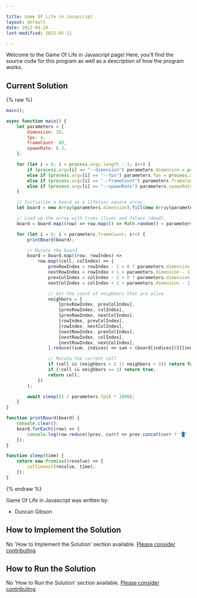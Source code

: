 ```yaml
---

title: Game Of Life in Javascript
layout: default
date: 2022-04-28
last-modified: 2022-05-11

---
```


Welcome to the Game Of Life in Javascript page! Here, you'll find the source code for this program as well as a description of how the program works.

## Current Solution

{% raw %}

```javascript
main();

async function main() {
	let parameters = {
		dimension: 20,
		fps: 4,
		frameCount: 60,
		spawnRate: 0.3,
	};

	for (let i = 0; i < process.argv.length - 1; i++) {
		if (process.argv[i] == "--dimension") parameters.dimension = process.argv[++i];
		else if (process.argv[i] == "--fps") parameters.fps = process.argv[++i];
		else if (process.argv[i] == "--frameCount") parameters.frameCount = process.argv[++i];
		else if (process.argv[i] == "--spawnRate") parameters.spawnRate = process.argv[++i];
	}

	// Initialize a board as a lifeless square array.
	let board = new Array(parameters.dimension).fill(new Array(parameters.dimension).fill(false));

	// Load up the array with trues (live) and falses (dead).
	board = board.map((row) => row.map(() => Math.random() < parameters.spawnRate));

	for (let i = 0; i < parameters.frameCount; i++) {
		printBoard(board);

		// Mutate the board
		board = board.map((row, rowIndex) =>
			row.map((cell, colIndex) => {
				prevRowIndex = rowIndex - 1 < 0 ? parameters.dimension - 1 : rowIndex - 1;
				nextRowIndex = rowIndex + 1 > parameters.dimension - 1 ? 0 : rowIndex + 1;
				prevColIndex = colIndex - 1 < 0 ? parameters.dimension - 1 : colIndex - 1;
				nextColIndex = colIndex + 1 > parameters.dimension - 1 ? 0 : colIndex + 1;

				// Get the count of neighbors that are alive
				neighbors = [
					[prevRowIndex, prevColIndex],
					[prevRowIndex, colIndex],
					[prevRowIndex, nextColIndex],
					[rowIndex, prevColIndex],
					[rowIndex, nextColIndex],
					[nextRowIndex, prevColIndex],
					[nextRowIndex, colIndex],
					[nextRowIndex, nextColIndex],
				].reduce((sum, indices) => sum + (board[indices[0]][indices[1]] ? 1 : 0), 0);

				// Mutate the current cell
				if (cell && (neighbors < 2 || neighbors > 3)) return false;
				if (!cell && neighbors == 3) return true;
				return cell;
			})
		);

		await sleep((1 / parameters.fps) * 1000);
	}
}

function printBoard(board) {
	console.clear();
	board.forEach((row) => {
		console.log(row.reduce((prev, curr) => prev.concat(curr ? "█" : " "), ""));
	});
}

function sleep(time) {
	return new Promise((resolve) => {
		setTimeout(resolve, time);
	});
}
```

{% endraw %}

Game Of Life in Javascript was written by:

- Duncan Gibson

## How to Implement the Solution

No 'How to Implement the Solution' section available. [Please consider contributing](https://github.com/TheRenegadeCoder/sample-programs-website).

## How to Run the Solution

No 'How to Run the Solution' section available. [Please consider contributing](https://github.com/TheRenegadeCoder/sample-programs-website).